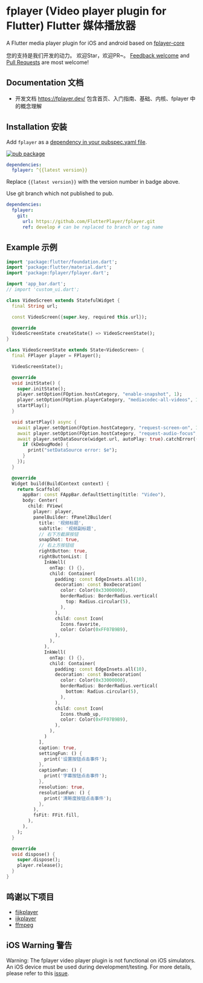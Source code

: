 # fplayer (Video player plugin for Flutter) Flutter 媒体播放器


A Flutter media player plugin for iOS and android based on [fplayer-core](https://github.com/FlutterPlayer/ijkplayer)

您的支持是我们开发的动力。 欢迎Star，欢迎PR~。
[Feedback welcome](https://github.com/FlutterPlayer/fplayer/issues) and
[Pull Requests](https://github.com/FlutterPlayer/fplayer/pulls) are most welcome!

## Documentation 文档

* 开发文档  https://fplayer.dev/ 包含首页、入门指南、基础、内核、fplayer 中的概念理解

## Installation 安装

Add `fplayer` as a [dependency in your pubspec.yaml file](https://flutter.io/using-packages/). 

[![pub package](https://img.shields.io/pub/v/fplayer.svg)](https://pub.dartlang.org/packages/fplayer)

```yaml
dependencies:
  fplayer: ^{{latest version}}
```

Replace `{{latest version}}` with the version number in badge above.

Use git branch which not published to pub.
```yaml
dependencies:
  fplayer:
    git:
      url: https://github.com/FlutterPlayer/fplayer.git
      ref: develop # can be replaced to branch or tag name
```

## Example 示例

```dart
import 'package:flutter/foundation.dart';
import 'package:flutter/material.dart';
import 'package:fplayer/fplayer.dart';

import 'app_bar.dart';
// import 'custom_ui.dart';

class VideoScreen extends StatefulWidget {
  final String url;

  const VideoScreen({super.key, required this.url});

  @override
  VideoScreenState createState() => VideoScreenState();
}

class VideoScreenState extends State<VideoScreen> {
  final FPlayer player = FPlayer();

  VideoScreenState();

  @override
  void initState() {
    super.initState();
    player.setOption(FOption.hostCategory, "enable-snapshot", 1);
    player.setOption(FOption.playerCategory, "mediacodec-all-videos", 1);
    startPlay();
  }

  void startPlay() async {
    await player.setOption(FOption.hostCategory, "request-screen-on", 1);
    await player.setOption(FOption.hostCategory, "request-audio-focus", 1);
    await player.setDataSource(widget.url, autoPlay: true).catchError((e) {
      if (kDebugMode) {
        print("setDataSource error: $e");
      }
    });
  }

  @override
  Widget build(BuildContext context) {
    return Scaffold(
      appBar: const FAppBar.defaultSetting(title: "Video"),
      body: Center(
        child: FView(
          player: player,
          panelBuilder: fPanel2Builder(
            title: '视频标题',
            subTitle: '视频副标题',
            // 右下方截屏按钮
            snapShot: true,
            // 右上方按钮组
            rightButton: true,
            rightButtonList: [
              InkWell(
                onTap: () {},
                child: Container(
                  padding: const EdgeInsets.all(10),
                  decoration: const BoxDecoration(
                    color: Color(0x33000000),
                    borderRadius: BorderRadius.vertical(
                      top: Radius.circular(5),
                    ),
                  ),
                  child: const Icon(
                    Icons.favorite,
                    color: Color(0xFF07B9B9),
                  ),
                ),
              ),
              InkWell(
                onTap: () {},
                child: Container(
                  padding: const EdgeInsets.all(10),
                  decoration: const BoxDecoration(
                    color: Color(0x33000000),
                    borderRadius: BorderRadius.vertical(
                      bottom: Radius.circular(5),
                    ),
                  ),
                  child: const Icon(
                    Icons.thumb_up,
                    color: Color(0xFF07B9B9),
                  ),
                ),
              )
            ],
            caption: true,
            settingFun: () {
              print('设置按钮点击事件');
            },
            captionFun: () {
              print('字幕按钮点击事件');
            },
            resolution: true,
            resolutionFun: () {
              print('清晰度按钮点击事件');
            },
          ),
          fsFit: FFit.fill,
        ),
      ),
    );
  }

  @override
  void dispose() {
    super.dispose();
    player.release();
  }
}

```

## 鸣谢以下项目
* [fijkplayer](https://github.com/befovy/fijkplayer)
* [ijkplayer](https://github.com/bilibili/ijkplayer)
* [ffmpeg](https://github.com/FFmpeg/FFmpeg)

## iOS Warning 警告

Warning: The fplayer video player plugin is not functional on iOS simulators. An iOS device must be used during development/testing. For more details, please refer to this [issue](https://github.com/flutter/flutter/issues/14647).
